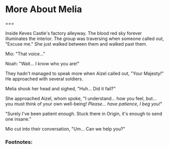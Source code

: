 # More About Melia

===

Inside Keves Castle's factory alleyway. The blood red sky forever illuminates the interior. The group was traversing when someone called out, "Excuse me." She just walked between them and walked past them. 

Mio: "That voice..."

Noah: "Wait... I know who you are!"

They hadn't managed to speak more when Aizel called out, "Your Majesty!" He approached with several soldiers. 

Melia shook her head and sighed, "Huh... Did it fail?"

She approached Aizel, whom spoke, "I understand... how you feel, but... you must think of your own well-being! _Please... have patience, I beg you!_"

"Surely I've been patient enough. Stuck there in Origin, it's enough to send one insane."

Mio cut into their conversation, "Um... Can we help you?"

### Footnotes: